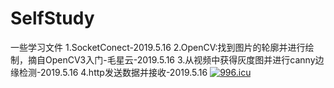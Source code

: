# SelfStudy
一些学习文件
1.SocketConect-2019.5.16
2.OpenCV:找到图片的轮廓并进行绘制，摘自OpenCV3入门-毛星云-2019.5.16
3.从视频中获得灰度图并进行canny边缘检测-2019.5.16
4.http发送数据并接收-2019.5.16
<a href="https://996.icu"><img src="https://img.shields.io/badge/link-996.icu-red.svg" alt="996.icu" /></a>
